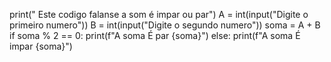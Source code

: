 print(" Este codigo falanse a som é impar ou par")
A = int(input("Digite o primeiro numero"))
B = int(input("Digite o segundo numero"))
soma = A + B
if soma % 2 == 0:
    print(f"A soma É par {soma}")
else:
    print(f"A soma É impar {soma}")
